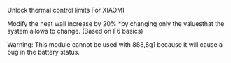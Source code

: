 Unlock thermal control limits For XIAOMI

Modify the heat wall increase by 20% *by changing only the values ​​that the system allows to change.  (Based on F6 basics)

Warning: This module cannot be used with 888,8g1 because it will cause a bug in the battery status.
